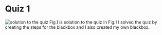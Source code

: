 # Quiz 1
![solution to the quiz](quiz_1.jpeg)
Fig.1 is solution to the quiz
In Fig.1 I solved the quiz by creating the steps for the blackbox and I also created my own blackbox.
